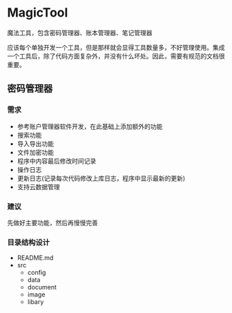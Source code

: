 # MagicTool
魔法工具，包含密码管理器、账本管理器、笔记管理器

应该每个单独开发一个工具，但是那样就会显得工具数量多，不好管理使用。集成一个工具后，除了代码方面复杂外，并没有什么坏处。因此，需要有规范的文档很重要。

## 密码管理器
### 需求
- 参考账户管理器软件开发，在此基础上添加额外的功能
- 搜索功能
- 导入导出功能
- 文件加密功能
- 程序中内容最后修改时间记录
- 操作日志
- 更新日志(记录每次代码修改上库日志，程序中显示最新的更新)
- 支持云数据管理

### 建议
先做好主要功能，然后再慢慢完善

### 目录结构设计
- README.md
- src
	- config
	- data
	- document
	- image
	- libary













